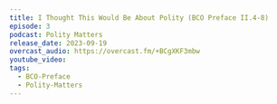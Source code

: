 ```yaml
---
title: I Thought This Would Be About Polity (BCO Preface II.4-8)
episode: 3
podcast: Polity Matters
release_date: 2023-09-19
overcast_audio: https://overcast.fm/+BCgXKF3mbw
youtube_video: 
tags:
  - BCO-Preface
  - Polity-Matters
---
```


